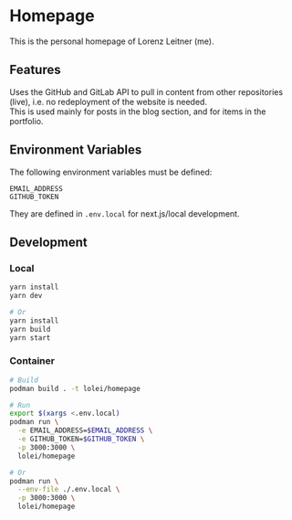 # Homepage

This is the personal homepage of Lorenz Leitner (me).

## Features
Uses the GitHub and GitLab API to pull in content from other repositories (live),
i.e. no redeployment of the website is needed.  
This is used mainly for posts in the blog section, and for items in the portfolio.

## Environment Variables

The following environment variables must be defined:
```
EMAIL_ADDRESS
GITHUB_TOKEN
```

They are defined in `.env.local` for next.js/local development.

## Development

### Local
```sh
yarn install
yarn dev

# Or
yarn install
yarn build
yarn start
```

### Container
```sh
# Build
podman build . -t lolei/homepage

# Run
export $(xargs <.env.local)
podman run \
  -e EMAIL_ADDRESS=$EMAIL_ADDRESS \
  -e GITHUB_TOKEN=$GITHUB_TOKEN \
  -p 3000:3000 \
  lolei/homepage

# Or
podman run \
  --env-file ./.env.local \
  -p 3000:3000 \
  lolei/homepage
```

